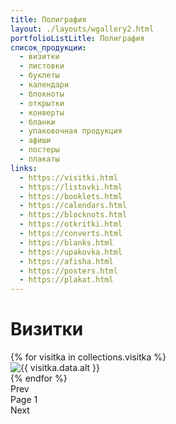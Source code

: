 ```yaml
---
title: Полиграфия
layout: ./layouts/wgallery2.html
portfolioListLitle: Полиграфия
список_продукции:
  - визитки
  - листовки
  - буклеты
  - календари
  - блокноты
  - открытки
  - конверты
  - бланки
  - упаковочная продукция
  - афиши
  - постеры
  - плакаты
links:
  - https://visitki.html
  - https://listovki.html
  - https://booklets.html
  - https://calendars.html
  - https://blocknots.html
  - https://otkritki.html
  - https://converts.html
  - https://blanks.html
  - https://upakovka.html
  - https://afisha.html
  - https://posters.html
  - https://plakat.html
---
```


<h1>Визитки</h1>

<div class="portfolio_works_container">
<div class="portfolio_works__grid8">
{% for visitka in collections.visitka %}
<div
class="portfolio_works_wrapper"
data-name="{{ visitka.data.name }}"
data-description="{{ visitka.data.description }}"
>
<div class="portfolio_works_imgcontainer">
<img src="{{ visitka.data.img }}" alt="{{ visitka.data.alt }}" />
</div>
</div>
{% endfor %}
</div>
</div>
<div class="pagination">
<div class="pagination-prev8">Prev</div>
<div class="pagination-page">
Page <span class="pagination-page-num8">1</span>
</div>
<div class="pagination-next8">Next</div>
</div>
